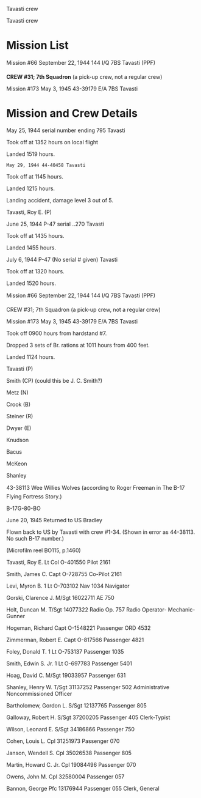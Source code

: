 





Tavasti crew






 




Tavasti crew

# Mission List

Mission #66 September 22, 1944 144 I/Q 7BS Tavasti (PPF)

**CREW #31; 7th Squadron** (a pick-up crew,
not a regular crew)

Mission #173 May 3, 1945 43-39179 E/A 7BS Tavasti

# Mission and Crew Details


May 25, 1944 serial number ending 795 Tavasti

Took off at 1352 hours on local flight

Landed 1519 hours.

    May 29, 1944 44-40458 Tavasti

Took off at 1145 hours.

Landed 1215 hours.

Landing accident, damage level 3 out of 5\.

Tavasti, Roy E. (P)


June 25, 1944 P-47 serial ..270 Tavasti

Took off at 1435 hours.

Landed 1455 hours.


July 6, 1944 P-47 (No serial \# given) Tavasti

Took off at 1320 hours.

Landed 1520 hours.

Mission #66 September 22, 1944 144 I/Q 7BS Tavasti (PPF)

CREW #31; 7th Squadron (a pick-up crew, not a
regular crew)

Mission #173 May 3, 1945 43-39179 E/A 7BS Tavasti

Took off 0900 hours from hardstand #7.

Dropped 3 sets of Br. rations at 1011 hours from 400 feet.

Landed 1124 hours.

Tavasti (P)

Smith (CP) (could this be J. C. Smith?)

Metz (N)

Crook (B)

Steiner (R)

Dwyer (E)

Knudson

Bacus

McKeon

Shanley

43-38113 Wee Willies Wolves (according to Roger Freeman in The
B-17 Flying Fortress Story.)

B-17G-80-BO

June 20, 1945 Returned to US Bradley

Flown back to US by Tavasti with crew #1-34. (Shown in error
as 44-38113. No such B-17 number.)

(Microfilm reel BO115, p.1460)

Tavasti, Roy E.
Lt Col
O-401550
Pilot
2161

Smith, James C.
Capt
O-728755
Co-Pilot
2161

Levi, Myron
B.
1 Lt
O-703102
Nav
1034 Navigator

Gorski, Clarence J.
M/Sgt 16022711
AE
750

Holt, Duncan
M.
T/Sgt 14077322
Radio
Op.
757 Radio Operator- Mechanic-Gunner

Hogeman,
Richard
Capt O-1548221
Passenger
ORD
4532

Zimmerman, Robert
E.
Capt
O-817566
Passenger
4821

Foley, Donald
T.
1 Lt
O-753137
Passenger
1035

Smith, Edwin S.
Jr.
1 Lt
O-697783
Passenger
5401

Hoag, David
C.
M/Sgt
19033957
Passenger
631

Shanley, Henry
W.
T/Sgt 31137252
Passenger
502 Administrative
Noncommissioned Officer

Bartholomew, Gordon
L.
S/Sgt
12137765
Passenger
805

Galloway, Robert H.
S/Sgt 37200205
Passenger
405 Clerk-Typist

Wilson, Leonard
E.
S/Sgt 34186866
Passenger
750

Cohen, Louis L.
Cpl
31251973
Passenger
070

Janson, Wendell S.
Cpl 35026538
Passenger
805

Martin, Howard C.
Jr.
Cpl
19084496
Passenger
070

Owens, John
M.
Cpl
32580004
Passenger
057

Bannon,
George
Pfc
13176944
Passenger
055 Clerk, General




